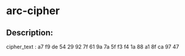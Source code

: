 
# arc-cipher
## Description:
cipher_text : a7 f9 de 54 29 92 7f 61 9a 7a 5f f3 f4 1a 88 a1 8f ca 97 47 
<br>


